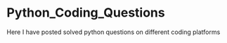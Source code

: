 # Python_Coding_Questions
 Here I have posted solved python questions on different coding platforms
